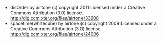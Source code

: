 - disOrder by airtone (c) copyright 2011 Licensed under a Creative Commons Attribution (3.0) license. http://dig.ccmixter.org/files/airtone/33608
- spacetime(whitecube) by airtone (c) copyright 2009 Licensed under a Creative Commons Attribution (3.0) license. http://dig.ccmixter.org/files/airtone/24006